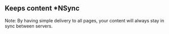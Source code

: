 ## Keeps content \*NSync

Note:
By having simple delivery to all pages, your content will always stay in sync between servers.
